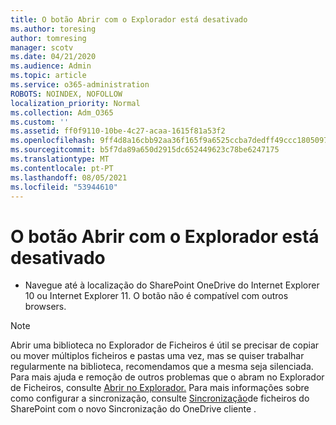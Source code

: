 ```yaml
---
title: O botão Abrir com o Explorador está desativado
ms.author: toresing
author: tomresing
manager: scotv
ms.date: 04/21/2020
ms.audience: Admin
ms.topic: article
ms.service: o365-administration
ROBOTS: NOINDEX, NOFOLLOW
localization_priority: Normal
ms.collection: Adm_O365
ms.custom: ''
ms.assetid: ff0f9110-10be-4c27-acaa-1615f81a53f2
ms.openlocfilehash: 9ff4d8a16cbb92aa36f165f9a6525ccba7dedff49ccc1805097206dbab43ce40
ms.sourcegitcommit: b5f7da89a650d2915dc652449623c78be6247175
ms.translationtype: MT
ms.contentlocale: pt-PT
ms.lasthandoff: 08/05/2021
ms.locfileid: "53944610"
---
```

# <a name="the-open-with-explorer-button-is-disabled"></a>O botão Abrir com o Explorador está desativado

- Navegue até à localização do SharePoint OneDrive do Internet Explorer 10 ou Internet Explorer 11. O botão não é compatível com outros browsers.
    
> [!NOTE]
> Abrir uma biblioteca no Explorador de Ficheiros é útil se precisar de copiar ou mover múltiplos ficheiros e pastas uma vez, mas se quiser trabalhar regularmente na biblioteca, recomendamos que a mesma seja silenciada. Para mais ajuda e remoção de outros problemas que o abram no Explorador de Ficheiros, consulte [Abrir no Explorador.](https://go.microsoft.com/fwlink/?linkid=871665) Para mais informações sobre como configurar a sincronização, consulte [Sincronização](https://go.microsoft.com/fwlink/?linkid=871666)de ficheiros do SharePoint com o novo Sincronização do OneDrive cliente . 
  

